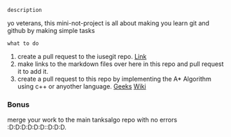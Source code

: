 ``` description ```
<p>yo veterans, this mini-not-project is all about making you learn git and github by making simple tasks</p>




``` what to do ```
1. create a pull request to the iusegit repo. [Link](https://github.com/Open-Source-Community/iusegit)
2. make links to the markdown files over here in this repo and pull request it to add it.
3. create a pull request to this repo by implementing the A* Algorithm using c++ or anyother language. [Geeks](https://www.geeksforgeeks.org/a-search-algorithm/) [Wiki](https://en.wikipedia.org/wiki/A*_search_algorithm) 

<h3> Bonus </h3>

<p> merge your work to the main tanksalgo repo with no errors :D:D:D:D:D:D::D:D:D. </p>
